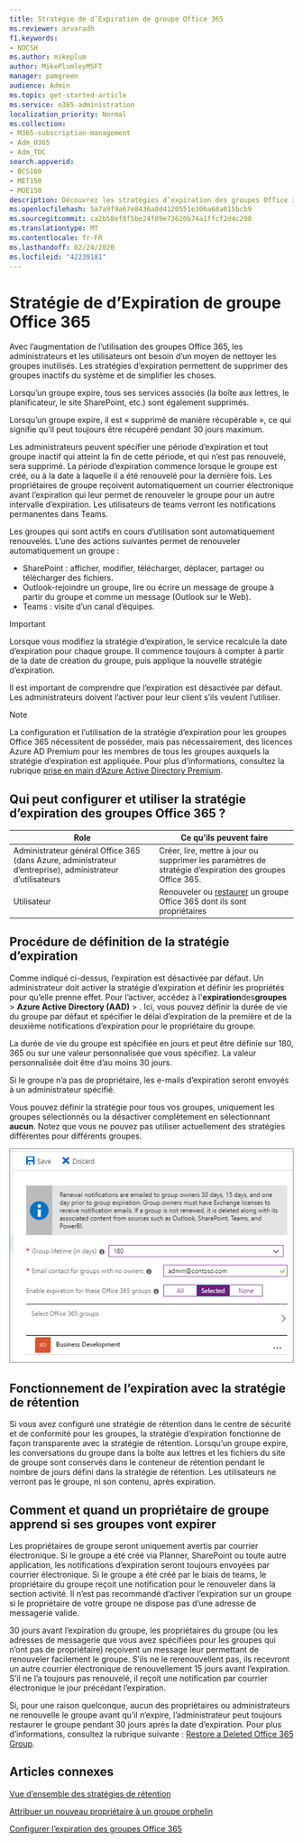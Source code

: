 ```yaml
---
title: Stratégie de d’Expiration de groupe Office 365
ms.reviewer: arvaradh
f1.keywords:
- NOCSH
ms.author: mikeplum
author: MikePlumleyMSFT
manager: pamgreen
audience: Admin
ms.topic: get-started-article
ms.service: o365-administration
localization_priority: Normal
ms.collection:
- M365-subscription-management
- Adm_O365
- Adm_TOC
search.appverid:
- BCS160
- MET150
- MOE150
description: Découvrez les stratégies d’expiration des groupes Office 365.
ms.openlocfilehash: 5a7a9f9a67e8436a8d4120551e306a68a015bcb9
ms.sourcegitcommit: ca2b58ef8f5be24f09e73620b74a1ffcf2d4c290
ms.translationtype: MT
ms.contentlocale: fr-FR
ms.lasthandoff: 02/24/2020
ms.locfileid: "42239181"
---
```

# <a name="office-365-group-expiration-policy"></a>Stratégie de d’Expiration de groupe Office 365

Avec l’augmentation de l’utilisation des groupes Office 365, les administrateurs et les utilisateurs ont besoin d’un moyen de nettoyer les groupes inutilisés. Les stratégies d’expiration permettent de supprimer des groupes inactifs du système et de simplifier les choses.

Lorsqu’un groupe expire, tous ses services associés (la boîte aux lettres, le planificateur, le site SharePoint, etc.) sont également supprimés.

Lorsqu’un groupe expire, il est « supprimé de manière récupérable », ce qui signifie qu’il peut toujours être récupéré pendant 30 jours maximum.

Les administrateurs peuvent spécifier une période d’expiration et tout groupe inactif qui atteint la fin de cette période, et qui n’est pas renouvelé, sera supprimé. La période d’expiration commence lorsque le groupe est créé, ou à la date à laquelle il a été renouvelé pour la dernière fois. Les propriétaires de groupe reçoivent automatiquement un courrier électronique avant l’expiration qui leur permet de renouveler le groupe pour un autre intervalle d’expiration. Les utilisateurs de teams verront les notifications permanentes dans Teams.

Les groupes qui sont actifs en cours d’utilisation sont automatiquement renouvelés. L’une des actions suivantes permet de renouveler automatiquement un groupe :
- SharePoint : afficher, modifier, télécharger, déplacer, partager ou télécharger des fichiers.
- Outlook-rejoindre un groupe, lire ou écrire un message de groupe à partir du groupe et comme un message (Outlook sur le Web).
- Teams : visite d’un canal d’équipes.

> [!IMPORTANT]
> Lorsque vous modifiez la stratégie d’expiration, le service recalcule la date d’expiration pour chaque groupe. Il commence toujours à compter à partir de la date de création du groupe, puis applique la nouvelle stratégie d’expiration.

Il est important de comprendre que l’expiration est désactivée par défaut. Les administrateurs doivent l’activer pour leur client s’ils veulent l’utiliser.

> [!NOTE]
> La configuration et l’utilisation de la stratégie d’expiration pour les groupes Office 365 nécessitent de posséder, mais pas nécessairement, des licences Azure AD Premium pour les membres de tous les groupes auxquels la stratégie d’expiration est appliquée. Pour plus d’informations, consultez la rubrique [prise en main d’Azure Active Directory Premium](https://docs.microsoft.com/azure/active-directory/active-directory-get-started-premium).

## <a name="who-can-configure-and-use-the-office-365-groups-expiration-policy"></a>Qui peut configurer et utiliser la stratégie d’expiration des groupes Office 365 ?

|Role|Ce qu’ils peuvent faire|
|---------|---------|
|Administrateur général Office 365 (dans Azure, administrateur d’entreprise), administrateur d’utilisateurs|Créer, lire, mettre à jour ou supprimer les paramètres de stratégie d’expiration des groupes Office 365.|
|Utilisateur|Renouveler ou [restaurer](https://docs.microsoft.com/azure/active-directory/users-groups-roles/groups-restore-deleted) un groupe Office 365 dont ils sont propriétaires|

## <a name="how-to-set-the-expiration-policy"></a>Procédure de définition de la stratégie d’expiration

Comme indiqué ci-dessus, l’expiration est désactivée par défaut. Un administrateur doit activer la stratégie d’expiration et définir les propriétés pour qu’elle prenne effet. Pour l’activer, accédez à l'**expiration**des**groupes** >  **Azure Active Directory (AAD)** > . Ici, vous pouvez définir la durée de vie du groupe par défaut et spécifier le délai d’expiration de la première et de la deuxième notifications d’expiration pour le propriétaire du groupe.

La durée de vie du groupe est spécifiée en jours et peut être définie sur 180, 365 ou sur une valeur personnalisée que vous spécifiez. La valeur personnalisée doit être d’au moins 30 jours.

Si le groupe n’a pas de propriétaire, les e-mails d’expiration seront envoyés à un administrateur spécifié.

Vous pouvez définir la stratégie pour tous vos groupes, uniquement les groupes sélectionnés ou la désactiver complètement en sélectionnant **aucun**. Notez que vous ne pouvez pas utiliser actuellement des stratégies différentes pour différents groupes.

![Capture d’écran des paramètres d’expiration des groupes dans Azure Active Directory](../media/azure-groups-expiration-settings.png)

## <a name="how-expiry-works-with-the-retention-policy"></a>Fonctionnement de l’expiration avec la stratégie de rétention

Si vous avez configuré une stratégie de rétention dans le centre de sécurité et de conformité pour les groupes, la stratégie d’expiration fonctionne de façon transparente avec la stratégie de rétention. Lorsqu’un groupe expire, les conversations du groupe dans la boîte aux lettres et les fichiers du site de groupe sont conservés dans le conteneur de rétention pendant le nombre de jours défini dans la stratégie de rétention. Les utilisateurs ne verront pas le groupe, ni son contenu, après expiration.

## <a name="how-and-when-a-group-owner-learns-if-their-groups-are-going-to-expire"></a>Comment et quand un propriétaire de groupe apprend si ses groupes vont expirer

Les propriétaires de groupe seront uniquement avertis par courrier électronique. Si le groupe a été créé via Planner, SharePoint ou toute autre application, les notifications d’expiration seront toujours envoyées par courrier électronique. Si le groupe a été créé par le biais de teams, le propriétaire du groupe reçoit une notification pour le renouveler dans la section activité. Il n’est pas recommandé d’activer l’expiration sur un groupe si le propriétaire de votre groupe ne dispose pas d’une adresse de messagerie valide.

30 jours avant l’expiration du groupe, les propriétaires du groupe (ou les adresses de messagerie que vous avez spécifiées pour les groupes qui n’ont pas de propriétaire) reçoivent un message leur permettant de renouveler facilement le groupe. S’ils ne le rerenouvellent pas, ils recevront un autre courrier électronique de renouvellement 15 jours avant l’expiration. S’il ne l’a toujours pas renouvelé, il reçoit une notification par courrier électronique le jour précédant l’expiration.

Si, pour une raison quelconque, aucun des propriétaires ou administrateurs ne renouvelle le groupe avant qu’il n’expire, l’administrateur peut toujours restaurer le groupe pendant 30 jours après la date d’expiration. Pour plus d’informations, consultez la rubrique suivante : [Restore a Deleted Office 365 Group](https://support.office.com/article/restore-a-deleted-office-365-group-b7c66b59-657a-4e1a-8aa0-8163b1f4eb54).

## <a name="related-articles"></a>Articles connexes

[Vue d’ensemble des stratégies de rétention](https://support.office.com/article/5e377752-700d-4870-9b6d-12bfc12d2423)

[Attribuer un nouveau propriétaire à un groupe orphelin](https://support.office.com/article/86bb3db6-8857-45d1-95c8-f6d540e45732)

[Configurer l’expiration des groupes Office 365](https://docs.microsoft.com/azure/active-directory/active-directory-groups-lifecycle-azure-portal)
